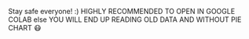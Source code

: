 Stay safe everyone! :)
HIGHLY RECOMMENDED TO OPEN IN GOOGLE COLAB 
else YOU WILL END UP READING OLD DATA AND WITHOUT PIE CHART 😷
